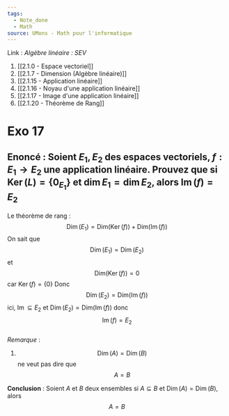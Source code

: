 ```yaml
---
tags:
  - Note_done
  - Math
source: UMons - Math pour l'informatique
---
```


Link :
_Algèbre linéaire : SEV_
1. [[2.1.0 - Espace vectoriel]]
2. [[2.1.7 - Dimension (Algèbre linéaire)]]
3. [[2.1.15 - Application linéaire]]
4. [[2.1.16 - Noyau d'une application linéaire]]
5. [[2.1.17 - Image d'une application linéaire]]
6. [[2.1.20 - Théorème de Rang]]

# Exo 17
## Enoncé : Soient $E_1,E_2$ des espaces vectoriels, $f:E_1\to E_2$ une application linéaire. Prouvez que si $\operatorname{Ker}(L)=\{0_{E_1}\}$ et $\operatorname{dim}E_1=\operatorname{dim}E_2$, alors $\operatorname{Im}(f)=E_2$ 
Le théorème de rang : $$\operatorname{Dim}(E_1)=\operatorname{Dim(Ker}(f))+\operatorname{Dim(Im}(f))$$ On sait que $$\operatorname{Dim}(E_1)=\operatorname{Dim}(E_2)$$ et $$\operatorname{Dim(Ker}(f))=0$$ car $\operatorname{Ker}(f)=\{0\}$
Donc $$\operatorname{Dim}(E_2)=\operatorname{Dim(Im}(f))$$ ici, $\operatorname{Im}\subseteq E_2$ et $\operatorname{Dim}(E_2)=\operatorname{Dim(Im}(f))$ donc $$\operatorname{Im}(f)=E_2$$
\
_Remarque_ :
1. $$\operatorname{Dim}(A)=\operatorname{Dim}(B)$$ ne veut pas dire que $$A=B$$

**Conclusion** : 
Soient $A$ et $B$ deux ensembles si $A\subseteq B$ et $\operatorname{Dim}(A)=\operatorname{Dim}(B)$, alors $$A=B$$